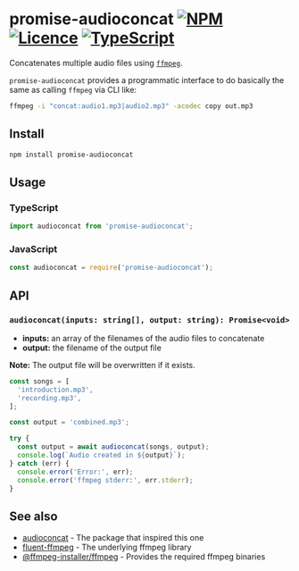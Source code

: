 # promise-audioconcat [![NPM](https://img.shields.io/npm/v/promise-audioconcat.svg)](https://www.npmjs.com/package/promise-audioconcat) [![Licence](https://img.shields.io/npm/l/promise-audioconcat.svg)](https://github.com/move-zig/promise-audioconcat) [![TypeScript](https://img.shields.io/badge/%3C%2F%3E-TypeScript-%230074c1.svg)](http://www.typescriptlang.org/)

Concatenates multiple audio files using [`ffmpeg`](http://ffmpeg.org).

`promise-audioconcat` provides a programmatic interface to do basically the same as calling `ffmpeg` via CLI like:

```bash
ffmpeg -i "concat:audio1.mp3|audio2.mp3" -acodec copy out.mp3
```

## Install

```bash
npm install promise-audioconcat
```

## Usage

### TypeScript

```ts
import audioconcat from 'promise-audioconcat';
```

### JavaScript

```js
const audioconcat = require('promise-audioconcat');
```

## API

### `audioconcat(inputs: string[], output: string): Promise<void>`

* **inputs:** an array of the filenames of the audio files to concatenate
* **output:** the filename of the output file

**Note:** The output file will be overwritten if it exists.

```js
const songs = [
  'introduction.mp3',
  'recording.mp3',
];

const output = 'combined.mp3';

try {
  const output = await audioconcat(songs, output);
  console.log(`Audio created in ${output}`);
} catch (err) {
  console.error('Error:', err);
  console.error('ffmpeg stderr:', err.stderr);
}
```

## See also

* [audioconcat](https://www.npmjs.com/package/audioconcat) - The package that inspired this one
* [fluent-ffmpeg](https://github.com/fluent-ffmpeg/node-fluent-ffmpeg) - The underlying ffmpeg library
* [@ffmpeg-installer/ffmpeg](https://github.com/kribblo/node-ffmpeg-installer) - Provides the required ffmpeg binaries

